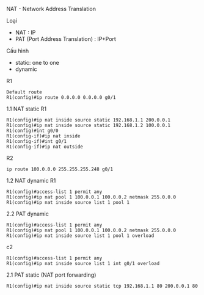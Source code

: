 NAT - Network Address Translation

Loại
- NAT : IP
- PAT (Port Address Translation) : IP+Port

Cấu hình
- static: one to one
- dynamic 


R1
```
Default route
R1(config)#ip route 0.0.0.0 0.0.0.0 g0/1
```


1.1 NAT static
R1
```
R1(config)#ip nat inside source static 192.168.1.1 200.0.0.1
R1(config)#ip nat inside source static 192.168.1.2 100.0.0.1
R1(config)#int g0/0
R1(config-if)#ip nat inside
R1(config-if)#int g0/1
R1(config-if)#ip nat outside
```
R2
```
ip route 100.0.0.0 255.255.255.248 g0/1
```

1.2 NAT dynamic
R1
```
R1(config)#access-list 1 permit any
R1(config)#ip nat pool 1 100.0.0.1 100.0.0.2 netmask 255.0.0.0
R1(config)#ip nat inside source list 1 pool 1
```

2.2 PAT dynamic
```
R1(config)#access-list 1 permit any
R1(config)#ip nat pool 1 100.0.0.1 100.0.0.2 netmask 255.0.0.0
R1(config)#ip nat inside source list 1 pool 1 overload
```
c2
```
R1(config)#access-list 1 permit any
R1(config)#ip nat inside source list 1 int g0/1 overload
```

2.1 PAT static (NAT port forwarding)
```
R1(config)#ip nat inside source static tcp 192.168.1.1 80 200.0.0.1 80
```
